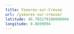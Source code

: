 ```yaml
---
title: Yzeures-sur-Creuse
url: /yzeures-sur-creuse/
latitude: 46.785276100000004
longitude: 0.8699094
---
```

